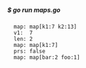 ##### $ go run maps.go 
      map: map[k1:7 k2:13]
      v1:  7
      len: 2
      map: map[k1:7]
      prs: false
      map: map[bar:2 foo:1]